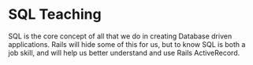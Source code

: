 # SQL Teaching

SQL is the core concept of all that we do in creating Database driven applications. Rails will hide some of this for us, but to know SQL is both a job skill, and will help us better understand and use Rails ActiveRecord.
